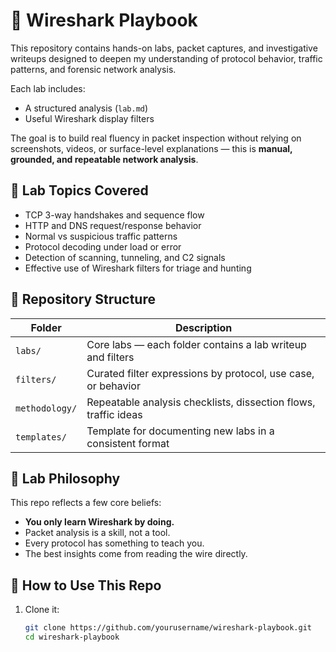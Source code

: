 # 📡 Wireshark Playbook

This repository contains hands-on labs, packet captures, and investigative writeups designed to deepen my understanding of protocol behavior, traffic patterns, and forensic network analysis.

Each lab includes:
- A structured analysis (`lab.md`)
- Useful Wireshark display filters

The goal is to build real fluency in packet inspection without relying on screenshots, videos, or surface-level explanations — this is **manual, grounded, and repeatable network analysis**.

## 🧪 Lab Topics Covered

- TCP 3-way handshakes and sequence flow
- HTTP and DNS request/response behavior
- Normal vs suspicious traffic patterns
- Protocol decoding under load or error
- Detection of scanning, tunneling, and C2 signals
- Effective use of Wireshark filters for triage and hunting

## 📁 Repository Structure

| Folder         | Description                                                   |
|----------------|---------------------------------------------------------------|
| `labs/`         | Core labs — each folder contains a lab writeup and filters |
| `filters/`      | Curated filter expressions by protocol, use case, or behavior |
| `methodology/`  | Repeatable analysis checklists, dissection flows, traffic ideas |
| `templates/`    | Template for documenting new labs in a consistent format       |

## 🧠 Lab Philosophy

This repo reflects a few core beliefs:
- **You only learn Wireshark by doing.**
- Packet analysis is a skill, not a tool.
- Every protocol has something to teach you.
- The best insights come from reading the wire directly.

## 🧰 How to Use This Repo

1. Clone it:
   ```bash
   git clone https://github.com/yourusername/wireshark-playbook.git
   cd wireshark-playbook


